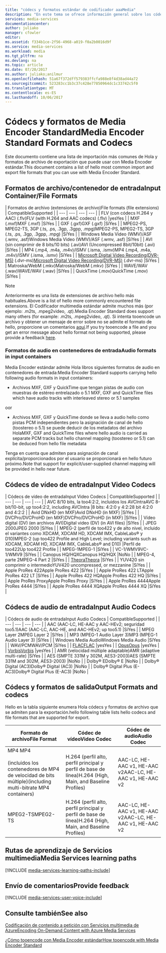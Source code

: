 ```yaml
---
title: "códecs y formatos estándar de codificador aaaMedia"
description: "En este tema se ofrece información general sobre los códecs y formatos de Estándar de codificador multimedia."
services: media-services
documentationcenter: 
author: juliako
manager: cfowler
editor: 
ms.assetid: f334b1ce-2f56-4968-a019-f0a2b0016d9f
ms.service: media-services
ms.workload: media
ms.tgt_pltfrm: na
ms.devlang: na
ms.topic: article
ms.date: 07/20/2017
ms.author: juliako;anilmur
ms.openlocfilehash: 51a67f372dff579383ffcfa988e8f4d38ad44a72
ms.sourcegitcommit: 523283cc1b3c37c428e77850964dc1c33742c5f0
ms.translationtype: MT
ms.contentlocale: es-ES
ms.lasthandoff: 10/06/2017
---
```

# <a name="media-encoder-standard-formats-and-codecs"></a><span data-ttu-id="178a1-103">Códecs y formatos de Media Encoder Standard</span><span class="sxs-lookup"><span data-stu-id="178a1-103">Media Encoder Standard Formats and Codecs</span></span>
<span data-ttu-id="178a1-104">Este documento contiene una lista de importación más comunes de Hola y formatos de archivo de exportación que puede usar con Media Encoder estándar.</span><span class="sxs-lookup"><span data-stu-id="178a1-104">This document contains a list of hello most common import and export file formats that you can use with Media Encoder Standard.</span></span>

## <a name="input-containerfile-formats"></a><span data-ttu-id="178a1-105">Formatos de archivo/contenedor de entrada</span><span class="sxs-lookup"><span data-stu-id="178a1-105">Input Container/File Formats</span></span>
| <span data-ttu-id="178a1-106">Formatos de archivo (extensiones de archivo)</span><span class="sxs-lookup"><span data-stu-id="178a1-106">File formats (file extensions)</span></span> | <span data-ttu-id="178a1-107">Compatible</span><span class="sxs-lookup"><span data-stu-id="178a1-107">Supported</span></span> |
| --- | --- | --- | --- |
| <span data-ttu-id="178a1-108">FLV (con códecs H.264 y AAC) (.flv)</span><span class="sxs-lookup"><span data-stu-id="178a1-108">FLV (with H.264 and AAC codecs) (.flv)</span></span> |<span data-ttu-id="178a1-109">yes</span><span class="sxs-lookup"><span data-stu-id="178a1-109">Yes</span></span> |
| <span data-ttu-id="178a1-110">MXF    (.mxf)</span><span class="sxs-lookup"><span data-stu-id="178a1-110">MXF    (.mxf)</span></span> |<span data-ttu-id="178a1-111">Sí</span><span class="sxs-lookup"><span data-stu-id="178a1-111">Yes</span></span> |
| <span data-ttu-id="178a1-112">GXF    (.gxf)</span><span class="sxs-lookup"><span data-stu-id="178a1-112">GXF    (.gxf)</span></span> |<span data-ttu-id="178a1-113">Sí</span><span class="sxs-lookup"><span data-stu-id="178a1-113">Yes</span></span> |
| <span data-ttu-id="178a1-114">MPEG2-PS, MPEG2-TS, 3GP (.ts, .ps, .3gp, .3gpp, .mpg)</span><span class="sxs-lookup"><span data-stu-id="178a1-114">MPEG2-PS, MPEG2-TS, 3GP (.ts, .ps, .3gp, .3gpp, .mpg)</span></span> |<span data-ttu-id="178a1-115">Sí</span><span class="sxs-lookup"><span data-stu-id="178a1-115">Yes</span></span> |
| <span data-ttu-id="178a1-116">Windows Media Video (WMV)/ASF (.wmv, .asf)</span><span class="sxs-lookup"><span data-stu-id="178a1-116">Windows Media Video (WMV)/ASF (.wmv, .asf)</span></span> |<span data-ttu-id="178a1-117">Sí</span><span class="sxs-lookup"><span data-stu-id="178a1-117">Yes</span></span> |
| <span data-ttu-id="178a1-118">AVI (sin comprimir de 8 bits/10 bits) (.avi)</span><span class="sxs-lookup"><span data-stu-id="178a1-118">AVI (Uncompressed 8bit/10bit) (.avi)</span></span> |<span data-ttu-id="178a1-119">Sí</span><span class="sxs-lookup"><span data-stu-id="178a1-119">Yes</span></span> |
| <span data-ttu-id="178a1-120">MP4 (.mp4, .m4a, .m4v)/ISMV (.isma, .ismv)</span><span class="sxs-lookup"><span data-stu-id="178a1-120">MP4 (.mp4, .m4a, .m4v)/ISMV (.isma, .ismv)</span></span> |<span data-ttu-id="178a1-121">Sí</span><span class="sxs-lookup"><span data-stu-id="178a1-121">Yes</span></span> |
| <span data-ttu-id="178a1-122">[Microsoft Digital Video Recording(DVR-MS)](https://msdn.microsoft.com/library/windows/desktop/dd692984) (.dvr-ms)</span><span class="sxs-lookup"><span data-stu-id="178a1-122">[Microsoft Digital Video Recording(DVR-MS)](https://msdn.microsoft.com/library/windows/desktop/dd692984) (.dvr-ms)</span></span> |<span data-ttu-id="178a1-123">Sí</span><span class="sxs-lookup"><span data-stu-id="178a1-123">Yes</span></span> |
| <span data-ttu-id="178a1-124">Matroska/WebM (.mkv)</span><span class="sxs-lookup"><span data-stu-id="178a1-124">Matroska/WebM (.mkv)</span></span> |<span data-ttu-id="178a1-125">Sí</span><span class="sxs-lookup"><span data-stu-id="178a1-125">Yes</span></span> |
| <span data-ttu-id="178a1-126">WAVE/WAV (.wav)</span><span class="sxs-lookup"><span data-stu-id="178a1-126">WAVE/WAV (.wav)</span></span> |<span data-ttu-id="178a1-127">Sí</span><span class="sxs-lookup"><span data-stu-id="178a1-127">Yes</span></span> |
| <span data-ttu-id="178a1-128">QuickTime (.mov)</span><span class="sxs-lookup"><span data-stu-id="178a1-128">QuickTime (.mov)</span></span> |<span data-ttu-id="178a1-129">Sí</span><span class="sxs-lookup"><span data-stu-id="178a1-129">Yes</span></span> |

> [!NOTE]
> <span data-ttu-id="178a1-130">Anteriormente es una lista de extensiones de archivo hello más habituales.</span><span class="sxs-lookup"><span data-stu-id="178a1-130">Above is a list of hello more commonly encountered file extensions.</span></span> <span data-ttu-id="178a1-131">El Codificador multimedia estándar admite muchos más (por ejemplo: .m2ts, .mpeg2video, .qt).</span><span class="sxs-lookup"><span data-stu-id="178a1-131">Media Encoder Standard does support many others (for example: .m2ts, .mpeg2video, .qt).</span></span> <span data-ttu-id="178a1-132">Si intenta tooencode un archivo y obtener un mensaje de error sobre no se admite el formato de hello, proporcione un comentarios [aquí](https://feedback.azure.com/forums/169396-media-services/category/144411-encoding-and-processing/).</span><span class="sxs-lookup"><span data-stu-id="178a1-132">If you try tooencode a file and you get an error message about hello format not being supported, please provide a feedback [here](https://feedback.azure.com/forums/169396-media-services/category/144411-encoding-and-processing/).</span></span>
> 
> 

### <a name="audio-formats-in-input-containers"></a><span data-ttu-id="178a1-133">Formatos de audio en contenedores de entrada</span><span class="sxs-lookup"><span data-stu-id="178a1-133">Audio formats in input containers</span></span>
<span data-ttu-id="178a1-134">Media Encoder estándar admite Hola libros siguientes formatos de audio en contenedores de entrada:</span><span class="sxs-lookup"><span data-stu-id="178a1-134">Media Encoder Standard supports carrying hello following audio formats in input containers:</span></span>

* <span data-ttu-id="178a1-135">Archivos MXF, GXF y QuickTime que tengan pistas de audio con muestras de estéreo entrelazado o 5.1 </span><span class="sxs-lookup"><span data-stu-id="178a1-135">MXF, GXF and QuickTime files which have audio tracks with interleaved stereo or 5.1 samples</span></span>

<span data-ttu-id="178a1-136">o</span><span class="sxs-lookup"><span data-stu-id="178a1-136">or</span></span>

* <span data-ttu-id="178a1-137">Archivos MXF, GXF y QuickTime donde se lleva a audio hello como pistas PCM independientes pero la asignación de canal de hello (toostereo o 5.1) se puede deducir de los metadatos del archivo Hola</span><span class="sxs-lookup"><span data-stu-id="178a1-137">MXF, GXF and QuickTime files where hello audio is carried as separate PCM tracks but hello channel mapping (toostereo or 5.1) can be deduced from hello file metadata</span></span>

<span data-ttu-id="178a1-138">Tenga en cuenta que admiten para asignación de canal explícita/proporcionados por el usuario se proporcionará en hello futuro próximo.</span><span class="sxs-lookup"><span data-stu-id="178a1-138">Note that support for explicit/user-supplied channel mapping will be provided in hello near future.</span></span>

## <a name="input-video-codecs"></a><span data-ttu-id="178a1-139">Códecs de vídeo de entrada</span><span class="sxs-lookup"><span data-stu-id="178a1-139">Input Video Codecs</span></span>
| <span data-ttu-id="178a1-140">Códecs de vídeo de entrada</span><span class="sxs-lookup"><span data-stu-id="178a1-140">Input Video Codecs</span></span> | <span data-ttu-id="178a1-141">Compatible</span><span class="sxs-lookup"><span data-stu-id="178a1-141">Supported</span></span> |
| --- | --- | --- | --- |
| <span data-ttu-id="178a1-142">AVC 8/10 bits, la too4:2:2, incluidos los AVCIntra</span><span class="sxs-lookup"><span data-stu-id="178a1-142">AVC 8-bit/10-bit, up too4:2:2, including AVCIntra</span></span> |<span data-ttu-id="178a1-143">8 bits: 4:2:0 y 4:2:2</span><span class="sxs-lookup"><span data-stu-id="178a1-143">8 bit 4:2:0 and 4:2:2</span></span> |
| <span data-ttu-id="178a1-144">Avid DNxHD (en MXF)</span><span class="sxs-lookup"><span data-stu-id="178a1-144">Avid DNxHD (in MXF)</span></span> |<span data-ttu-id="178a1-145">Sí</span><span class="sxs-lookup"><span data-stu-id="178a1-145">Yes</span></span> |
| <span data-ttu-id="178a1-146">DVCPro/DVCProHD (en MXF)</span><span class="sxs-lookup"><span data-stu-id="178a1-146">DVCPro/DVCProHD (in MXF)</span></span> |<span data-ttu-id="178a1-147">Sí</span><span class="sxs-lookup"><span data-stu-id="178a1-147">Yes</span></span> |
| <span data-ttu-id="178a1-148">Vídeo digital (DV) (en archivos AVI)</span><span class="sxs-lookup"><span data-stu-id="178a1-148">Digital video (DV) (in AVI files)</span></span> |<span data-ttu-id="178a1-149">Sí</span><span class="sxs-lookup"><span data-stu-id="178a1-149">Yes</span></span> |
| <span data-ttu-id="178a1-150">JPEG 2000</span><span class="sxs-lookup"><span data-stu-id="178a1-150">JPEG 2000</span></span> |<span data-ttu-id="178a1-151">Sí</span><span class="sxs-lookup"><span data-stu-id="178a1-151">Yes</span></span> |
| <span data-ttu-id="178a1-152">MPEG-2 (perfil de too422 y de alto nivel, incluido el variantes como XDCAM, XDCAM HD, XDCAM IMX, CableLabs® y D10)</span><span class="sxs-lookup"><span data-stu-id="178a1-152">MPEG-2 (up too422 Profile and High Level; including variants such as XDCAM, XDCAM HD, XDCAM IMX, CableLabs® and D10)</span></span> |<span data-ttu-id="178a1-153">Perfil de too422</span><span class="sxs-lookup"><span data-stu-id="178a1-153">Up too422 Profile</span></span> |
| <span data-ttu-id="178a1-154">MPEG-1</span><span class="sxs-lookup"><span data-stu-id="178a1-154">MPEG-1</span></span> |<span data-ttu-id="178a1-155">Sí</span><span class="sxs-lookup"><span data-stu-id="178a1-155">Yes</span></span> |
| <span data-ttu-id="178a1-156">VC-1/WMV9</span><span class="sxs-lookup"><span data-stu-id="178a1-156">VC-1/WMV9</span></span> |<span data-ttu-id="178a1-157">Sí</span><span class="sxs-lookup"><span data-stu-id="178a1-157">Yes</span></span> |
| <span data-ttu-id="178a1-158">Canopus HQ/HQX</span><span class="sxs-lookup"><span data-stu-id="178a1-158">Canopus HQ/HQX</span></span> |<span data-ttu-id="178a1-159">No</span><span class="sxs-lookup"><span data-stu-id="178a1-159">No</span></span> |
| <span data-ttu-id="178a1-160">MPEG-4, parte 2</span><span class="sxs-lookup"><span data-stu-id="178a1-160">MPEG-4 Part 2</span></span> |<span data-ttu-id="178a1-161">Sí</span><span class="sxs-lookup"><span data-stu-id="178a1-161">Yes</span></span> |
| [<span data-ttu-id="178a1-162">Theora</span><span class="sxs-lookup"><span data-stu-id="178a1-162">Theora</span></span>](https://en.wikipedia.org/wiki/Theora) |<span data-ttu-id="178a1-163">Sí</span><span class="sxs-lookup"><span data-stu-id="178a1-163">Yes</span></span> |
| <span data-ttu-id="178a1-164">YUV420 sin comprimir o intermedio</span><span class="sxs-lookup"><span data-stu-id="178a1-164">YUV420 uncompressed, or mezzanine</span></span> |<span data-ttu-id="178a1-165">Sí</span><span class="sxs-lookup"><span data-stu-id="178a1-165">Yes</span></span> |
| <span data-ttu-id="178a1-166">Apple ProRes 422</span><span class="sxs-lookup"><span data-stu-id="178a1-166">Apple ProRes 422</span></span> |<span data-ttu-id="178a1-167">Sí</span><span class="sxs-lookup"><span data-stu-id="178a1-167">Yes</span></span> |
| <span data-ttu-id="178a1-168">Apple ProRes 422 LT</span><span class="sxs-lookup"><span data-stu-id="178a1-168">Apple ProRes 422 LT</span></span> |<span data-ttu-id="178a1-169">Sí</span><span class="sxs-lookup"><span data-stu-id="178a1-169">Yes</span></span> |
| <span data-ttu-id="178a1-170">Apple ProRes 422 HQ</span><span class="sxs-lookup"><span data-stu-id="178a1-170">Apple ProRes 422 HQ</span></span> |<span data-ttu-id="178a1-171">Sí</span><span class="sxs-lookup"><span data-stu-id="178a1-171">Yes</span></span> |
| <span data-ttu-id="178a1-172">Apple ProRes Proxy</span><span class="sxs-lookup"><span data-stu-id="178a1-172">Apple ProRes Proxy</span></span> |<span data-ttu-id="178a1-173">Sí</span><span class="sxs-lookup"><span data-stu-id="178a1-173">Yes</span></span> |
| <span data-ttu-id="178a1-174">Apple ProRes 4444</span><span class="sxs-lookup"><span data-stu-id="178a1-174">Apple ProRes 4444</span></span> |<span data-ttu-id="178a1-175">Sí</span><span class="sxs-lookup"><span data-stu-id="178a1-175">Yes</span></span> |
| <span data-ttu-id="178a1-176">Apple ProRes 4444 XQ</span><span class="sxs-lookup"><span data-stu-id="178a1-176">Apple ProRes 4444 XQ</span></span> |<span data-ttu-id="178a1-177">Sí</span><span class="sxs-lookup"><span data-stu-id="178a1-177">Yes</span></span> |

## <a name="input-audio-codecs"></a><span data-ttu-id="178a1-178">Códecs de audio de entrada</span><span class="sxs-lookup"><span data-stu-id="178a1-178">Input Audio Codecs</span></span>
| <span data-ttu-id="178a1-179">Códecs de audio de entrada</span><span class="sxs-lookup"><span data-stu-id="178a1-179">Input Audio Codecs</span></span> | <span data-ttu-id="178a1-180">Compatible</span><span class="sxs-lookup"><span data-stu-id="178a1-180">Supported</span></span> |
| --- | --- | --- | --- |
| <span data-ttu-id="178a1-181">AAC (AAC-LC, HE-AAC y AAC-HEv2; seguridad too5.1)</span><span class="sxs-lookup"><span data-stu-id="178a1-181">AAC (AAC-LC, AAC-HE, and AAC-HEv2; up too5.1)</span></span> |<span data-ttu-id="178a1-182">Sí</span><span class="sxs-lookup"><span data-stu-id="178a1-182">Yes</span></span> |
| <span data-ttu-id="178a1-183">MPEG Layer 2</span><span class="sxs-lookup"><span data-stu-id="178a1-183">MPEG Layer 2</span></span> |<span data-ttu-id="178a1-184">Sí</span><span class="sxs-lookup"><span data-stu-id="178a1-184">Yes</span></span> |
| <span data-ttu-id="178a1-185">MP3 (MPEG-1 Audio Layer 3)</span><span class="sxs-lookup"><span data-stu-id="178a1-185">MP3 (MPEG-1 Audio Layer 3)</span></span> |<span data-ttu-id="178a1-186">Sí</span><span class="sxs-lookup"><span data-stu-id="178a1-186">Yes</span></span> |
| <span data-ttu-id="178a1-187">Windows Media Audio</span><span class="sxs-lookup"><span data-stu-id="178a1-187">Windows Media Audio</span></span> |<span data-ttu-id="178a1-188">Sí</span><span class="sxs-lookup"><span data-stu-id="178a1-188">Yes</span></span> |
| <span data-ttu-id="178a1-189">WAV/PCM</span><span class="sxs-lookup"><span data-stu-id="178a1-189">WAV/PCM</span></span> |<span data-ttu-id="178a1-190">Sí</span><span class="sxs-lookup"><span data-stu-id="178a1-190">Yes</span></span> |
| <span data-ttu-id="178a1-191">[FLAC](https://en.wikipedia.org/wiki/FLAC)</a></span><span class="sxs-lookup"><span data-stu-id="178a1-191">[FLAC](https://en.wikipedia.org/wiki/FLAC)</a></span></span> |<span data-ttu-id="178a1-192">yes</span><span class="sxs-lookup"><span data-stu-id="178a1-192">Yes</span></span> |
| [<span data-ttu-id="178a1-193">Opus</span><span class="sxs-lookup"><span data-stu-id="178a1-193">Opus</span></span>](http://go.microsoft.com/fwlink/?LinkId=822667) |<span data-ttu-id="178a1-194">yes</span><span class="sxs-lookup"><span data-stu-id="178a1-194">Yes</span></span> |
| <span data-ttu-id="178a1-195">[Vorbis](https://en.wikipedia.org/wiki/Vorbis)</a></span><span class="sxs-lookup"><span data-stu-id="178a1-195">[Vorbis](https://en.wikipedia.org/wiki/Vorbis)</a></span></span> |<span data-ttu-id="178a1-196">yes</span><span class="sxs-lookup"><span data-stu-id="178a1-196">Yes</span></span> |
| <span data-ttu-id="178a1-197">AMR (velocidad múltiple adaptable)</span><span class="sxs-lookup"><span data-stu-id="178a1-197">AMR (adaptive multi-rate)</span></span> |<span data-ttu-id="178a1-198">Sí</span><span class="sxs-lookup"><span data-stu-id="178a1-198">Yes</span></span> |
| <span data-ttu-id="178a1-199">AES (SMPTE 331M y 302M, AES3-2003)</span><span class="sxs-lookup"><span data-stu-id="178a1-199">AES (SMPTE 331M and 302M, AES3-2003)</span></span> |<span data-ttu-id="178a1-200">No</span><span class="sxs-lookup"><span data-stu-id="178a1-200">No</span></span> |
| <span data-ttu-id="178a1-201">Dolby® E</span><span class="sxs-lookup"><span data-stu-id="178a1-201">Dolby® E</span></span> |<span data-ttu-id="178a1-202">No</span><span class="sxs-lookup"><span data-stu-id="178a1-202">No</span></span> |
| <span data-ttu-id="178a1-203">Dolby® Digital (AC3)</span><span class="sxs-lookup"><span data-stu-id="178a1-203">Dolby® Digital (AC3)</span></span> |<span data-ttu-id="178a1-204">No</span><span class="sxs-lookup"><span data-stu-id="178a1-204">No</span></span> |
| <span data-ttu-id="178a1-205">Dolby® Digital Plus (E-AC3)</span><span class="sxs-lookup"><span data-stu-id="178a1-205">Dolby® Digital Plus (E-AC3)</span></span> |<span data-ttu-id="178a1-206">No</span><span class="sxs-lookup"><span data-stu-id="178a1-206">No</span></span> |

## <a name="output-formats-and-codecs"></a><span data-ttu-id="178a1-207">Códecs y formatos de salida</span><span class="sxs-lookup"><span data-stu-id="178a1-207">Output Formats and codecs</span></span>
<span data-ttu-id="178a1-208">Hello en la tabla siguiente enumera Hola códecs y formatos de archivo que se admiten para la exportación.</span><span class="sxs-lookup"><span data-stu-id="178a1-208">hello following table lists hello codecs and file formats that are supported for export.</span></span>

| <span data-ttu-id="178a1-209">Formato de archivo</span><span class="sxs-lookup"><span data-stu-id="178a1-209">File Format</span></span> | <span data-ttu-id="178a1-210">Códec de vídeo</span><span class="sxs-lookup"><span data-stu-id="178a1-210">Video Codec</span></span> | <span data-ttu-id="178a1-211">Códec de audio</span><span class="sxs-lookup"><span data-stu-id="178a1-211">Audio Codec</span></span> |
| --- | --- | --- |
| <span data-ttu-id="178a1-212">MP4 </span><span class="sxs-lookup"><span data-stu-id="178a1-212">MP4</span></span> <br/><br/><span data-ttu-id="178a1-213">(incluidos los contenedores de MP4 de velocidad de bits múltiple)</span><span class="sxs-lookup"><span data-stu-id="178a1-213">(including multi-bitrate MP4 containers)</span></span> |<span data-ttu-id="178a1-214">H.264 (perfil alto, perfil principal y perfil de base de línea)</span><span class="sxs-lookup"><span data-stu-id="178a1-214">H.264 (High, Main, and Baseline Profiles)</span></span> |<span data-ttu-id="178a1-215">AAC-LC, HE-AAC v1, HE-AAC v2</span><span class="sxs-lookup"><span data-stu-id="178a1-215">AAC-LC, HE-AAC v1, HE-AAC v2</span></span> |
| <span data-ttu-id="178a1-216">MPEG2-TS</span><span class="sxs-lookup"><span data-stu-id="178a1-216">MPEG2-TS</span></span> |<span data-ttu-id="178a1-217">H.264 (perfil alto, perfil principal y perfil de base de línea)</span><span class="sxs-lookup"><span data-stu-id="178a1-217">H.264 (High, Main, and Baseline Profiles)</span></span> |<span data-ttu-id="178a1-218">AAC-LC, HE-AAC v1, HE-AAC v2</span><span class="sxs-lookup"><span data-stu-id="178a1-218">AAC-LC, HE-AAC v1, HE-AAC v2</span></span> |

## <a name="media-services-learning-paths"></a><span data-ttu-id="178a1-219">Rutas de aprendizaje de Servicios multimedia</span><span class="sxs-lookup"><span data-stu-id="178a1-219">Media Services learning paths</span></span>
[!INCLUDE [media-services-learning-paths-include](../../includes/media-services-learning-paths-include.md)]

## <a name="provide-feedback"></a><span data-ttu-id="178a1-220">Envío de comentarios</span><span class="sxs-lookup"><span data-stu-id="178a1-220">Provide feedback</span></span>
[!INCLUDE [media-services-user-voice-include](../../includes/media-services-user-voice-include.md)]

## <a name="see-also"></a><span data-ttu-id="178a1-221">Consulte también</span><span class="sxs-lookup"><span data-stu-id="178a1-221">See also</span></span>
[<span data-ttu-id="178a1-222">Codificación de contenido a petición con Servicios multimedia de Azure</span><span class="sxs-lookup"><span data-stu-id="178a1-222">Encoding On-Demand Content with Azure Media Services</span></span>](media-services-encode-asset.md)

[<span data-ttu-id="178a1-223">¿Cómo tooencode con Media Encoder estándar</span><span class="sxs-lookup"><span data-stu-id="178a1-223">How tooencode with Media Encoder Standard</span></span>](media-services-dotnet-encode-with-media-encoder-standard.md)

